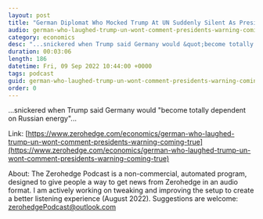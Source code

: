 ```yaml
---
layout: post
title: "German Diplomat Who Mocked Trump At UN Suddenly Silent As President's 'Russian Energy' Warning Comes True"
audio: german-who-laughed-trump-un-wont-comment-presidents-warning-coming-true-1
category: economics
desc: "...snickered when Trump said Germany would &quot;become totally dependent on Russian energy&quot;..."
duration: 00:03:06
length: 186
datetime: Fri, 09 Sep 2022 10:44:00 +0000
tags: podcast
guid: german-who-laughed-trump-un-wont-comment-presidents-warning-coming-true-0
order: 0
---
```

...snickered when Trump said Germany would &quot;become totally dependent on Russian energy&quot;...

Link: [https://www.zerohedge.com/economics/german-who-laughed-trump-un-wont-comment-presidents-warning-coming-true](https://www.zerohedge.com/economics/german-who-laughed-trump-un-wont-comment-presidents-warning-coming-true)

About: The Zerohedge Podcast is a non-commercial, automated program, designed to give people a way to get news from Zerohedge in an audio format.  I am actively working on tweaking and improving the setup to create a better listening experience (August 2022).  Suggestions are welcome: [zerohedgePodcast@outlook.com](mailto:zerohedgePodcast@outlook.com)